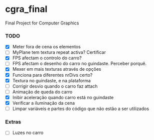 # cgra_final
Final Project for Computer Graphics

### TODO

- [X] Meter fora de cena os elementos
- [ ] MyPlane tem textura repeat activa? Certificar
- [X] FPS afectam o controlo do carro?
- [ ] FPS afectam o desenho do carro no guindaste. Perceber porquê.
- [X] Mexer em mais texturas através de opções
- [X] Funciona para diferentes nrDivs certo?
- [X] Textura no guindaste, e na plataforma
- [ ] Corrigir desvio quando o carro faz attach
- [ ] Animação de queda do carro
- [X] Inibir aceleração quando carro está no guindaste
- [X] Verificar a iluminação da cena
- [ ] Limpar variáveis e partes do código que não estão a ser utilizados

### Extras

- [ ] Luzes no carro
